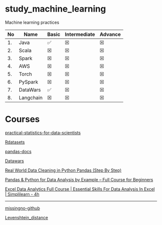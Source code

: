 # study_machine_learning

Machine learning practices

|No|Name|Basic|Intermediate|Advance|
|---|---|---|---|---|
|1.|Java| ✅|☒|☒|
|2.|Scala|☒|☒|☒|
|3.|Spark|☒|☒|☒|
|4.|AWS|☒|☒|☒|
|5.|Torch|☒|☒|☒|
|6.|PySpark|☒|☒|☒|
|7.|DataWars|✅|☒|☒|
|8.|Langchain|☒|☒|☒|

# Courses

[practical-statistics-for-data-scientists](https://github.com/gedeck/practical-statistics-for-data-scientists)

[Rdatasets](https://vincentarelbundock.github.io/Rdatasets/articles/data.html)

[pandas-docs](https://pandas.pydata.org/docs/reference/index.html)

[Datawars](https://www.datawars.io/articles/pandas-data-science-by-example-freecodecamp-video-series)

[Real World Data Cleaning in Python Pandas (Step By Step)](https://www.youtube.com/watch?v=iaZQF8SLHJs)

[Pandas & Python for Data Analysis by Example – Full Course for Beginners](https://youtu.be/gtjxAH8uaP0?si=6o1N6zyyytWaQbVL)

[ Excel Data Analytics Full Course | Essential Skills For Data Analysis In Excel | Simplilearn - 4h ](https://www.youtube.com/watch?v=OOWAk2aLEfk)

---

[missingno-github](https://github.com/ResidentMario/missingno)

[Levenshtein_distance](https://en.wikipedia.org/wiki/Levenshtein_distance)